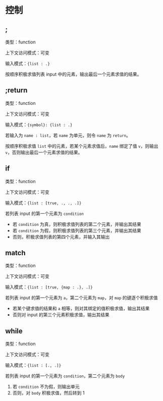 # 控制

## ;

类型：function

上下文访问模式：可变

输入模式：`{list : .}`

按顺序积极求值列表 input 中的元素，输出最后一个元素求值的结果。

## ;return

类型：function

上下文访问模式：可变

输入模式：`{symbol}: {list : .}`

若输入为 `name : list`，若 `name` 为单元，则令 `name` 为 `return`。

按顺序积极求值 `list` 中的元素，若某个元素求值后，`name` 绑定了值 `v`，则输出 `v`，否则输出最后一个元素求值的结果。

## if

类型：function

上下文访问模式：可变

输入模式：`{list : [true, ., ., .]}`

若列表 input 的第一个元素为 `condition`

- 若 `condition` 为真，则积极求值列表的第二个元素，并输出其结果
- 若 `condition` 为假，则积极求值列表的第三个元素，并输出其结果
- 否则，积极求值列表的第四个元素，并输入其输出

## match

类型：function

上下文访问模式：可变

输入模式：`{list : [true, {map : .}, .]}`

若列表 input 的第一个元素为 `a`，第二个元素为 `map`，对 `map` 的键逐个积极求值

- 若某个键求值的结果和 `a` 相等，则对其绑定的值积极求值，输出其结果
- 否则对 input 的第三个元素积极求值，输出其结果

## while

类型：function

上下文访问模式：可变

输入模式：`{list : [., .]}`

若列表 input 的第一个元素为 `condition`，第二个元素为 `body`

1. 若 `condition` 不为假，则输出单元
2. 否则，对 `body` 积极求值，然后转到 1

